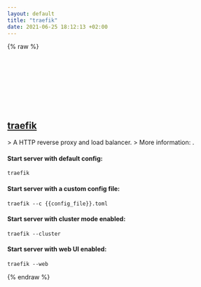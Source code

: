 ```yaml
---
layout: default
title: "traefik"
date: 2021-06-25 18:12:13 +02:00
---
```

{% raw %}
<h2 id="traefik">
  <a href="/en/common/traefik.html">traefik</a> <a href="#traefik"><svg class="icon">
    <use href="/assets/images/unicode_sprite.svg#link" />
  </svg></a>
</h2>
> A HTTP reverse proxy and load balancer.
> More information: <https://traefik.io>.

#### Start server with default config:
```shell
traefik
```
#### Start server with a custom config file:
```shell
traefik --c {{config_file}}.toml
```
#### Start server with cluster mode enabled:
```shell
traefik --cluster
```
#### Start server with web UI enabled:
```shell
traefik --web
```
{% endraw %}